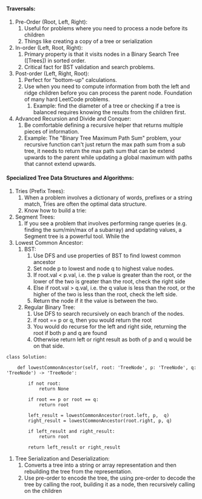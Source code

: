 #### Traversals: 
1) Pre-Order (Root, Left, Right): 
	1) Useful for problems where you need to process a node before its children
	2) Things like creating a copy of a tree or serialization
2) In-order (Left, Root, Right): 
	1) Primary property is that it visits nodes in a Binary Search Tree ([Trees]) in sorted order. 
	2) Critical fact for BST validation and search problems. 
3) Post-order (Left, Right, Root): 
	1) Perfect for "bottom-up" calculations. 
	2) Use when you need to compute information from both the left and ridge children before you can process the parent node. Foundation of many hard LeetCode problems. 
		1) Example: find the diameter of a tree or checking if a tree is balanced requires knowing the results from the children first.
4) Advanced Recursion and Divide and Conquer: 
	1) Be comfortable defining a recursive helper that returns multiple pieces of information.
	2) Example: The "Binary Tree Maximum Path Sum" problem, your recursive function can't just return the max path sum from a sub tree, it needs to return the max path sum that can be extend upwards to the parent while updating a global maximum with paths that cannot extend upwards.

#### Specialized Tree Data Structures and Algorithms:
1) Tries (Prefix Trees): 
	1) When a problem involves a dictionary of words, prefixes or a string match, Tries are often the optimal data structure.
	2) Know how to build a trie: 
2) Segment Trees: 
	1) If you see a problem that involves performing range queries (e.g. finding the sum/min/max of a subarray) and updating values, a Segment tree is a powerful tool. While the
3) Lowest Common Ancestor: 
	1) BST: 
		1) Use DFS and use properties of BST to find lowest common ancestor
		2) Set node p to lowest and node q to highest value nodes.
		3) If root.val < p.val, i.e. the p value is greater than the root, or the lower of the two is greater than the root, check the right side
		4) Else if root.val > q.val, i.e. the q value is less than the root, or the higher of the two is less than the root, check the left side.
		5) Return the node if it the value is between the two.
	2) Regular Binary Tree: 
		1) Use DFS to search recursively on each branch of the nodes.
		2) if root == p or q, then you would return the root
		3) You would do recurse for the left and right side, returning the root if both p and q are found
		4) Otherwise return left or right result as both of p and q would be on that side.
```
class Solution:

	def lowestCommonAncestor(self, root: 'TreeNode', p: 'TreeNode', q: 'TreeNode') -> 'TreeNode':

		if not root: 
			return None
			
		if root == p or root == q: 
			return root
			
		left_result = lowestCommonAncestor(root.left, p,  q)
		right_result = lowestCommonAncestor(root.right, p, q)
		
		if left_result and right_result: 
			return root
		
		return left_result or right_result
```
1) Tree Serialization and Deserialization: 
	1) Converts a tree into a string or array representation and then rebuilding the tree from the representation. 
	2) Use pre-order to encode the tree, the using pre-order to decode the tree by calling the root, building it as a node, then recursively calling on the children




